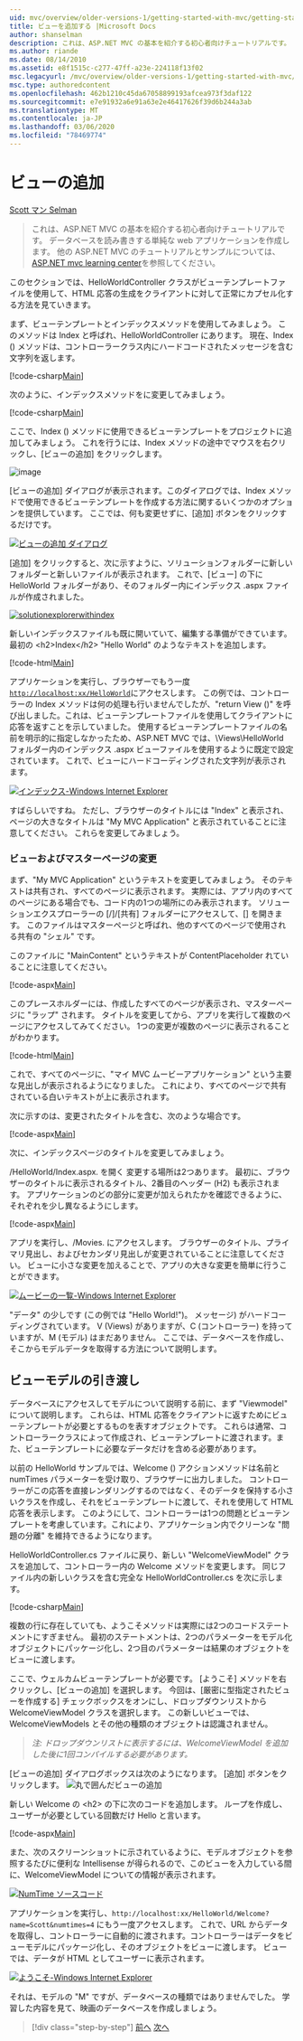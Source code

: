 ```yaml
---
uid: mvc/overview/older-versions-1/getting-started-with-mvc/getting-started-with-mvc-part3
title: ビューを追加する |Microsoft Docs
author: shanselman
description: これは、ASP.NET MVC の基本を紹介する初心者向けチュートリアルです。 データベースを読み書きする単純な web アプリケーションを作成します。
ms.author: riande
ms.date: 08/14/2010
ms.assetid: e8f1515c-c277-47ff-a23e-224118f13f02
msc.legacyurl: /mvc/overview/older-versions-1/getting-started-with-mvc/getting-started-with-mvc-part3
msc.type: authoredcontent
ms.openlocfilehash: 462b1210c45da67058899193afcea973f3daf122
ms.sourcegitcommit: e7e91932a6e91a63e2e46417626f39d6b244a3ab
ms.translationtype: MT
ms.contentlocale: ja-JP
ms.lasthandoff: 03/06/2020
ms.locfileid: "78469774"
---
```

# <a name="adding-a-view"></a>ビューの追加

[Scott マン Selman](https://github.com/shanselman)

> これは、ASP.NET MVC の基本を紹介する初心者向けチュートリアルです。 データベースを読み書きする単純な web アプリケーションを作成します。 他の ASP.NET MVC のチュートリアルとサンプルについては、 [ASP.NET mvc learning center](../../../index.md)を参照してください。

このセクションでは、HelloWorldController クラスがビューテンプレートファイルを使用して、HTML 応答の生成をクライアントに対して正常にカプセル化する方法を見ていきます。

まず、ビューテンプレートとインデックスメソッドを使用してみましょう。 このメソッドは Index と呼ばれ、HelloWorldController にあります。 現在、Index () メソッドは、コントローラークラス内にハードコードされたメッセージを含む文字列を返します。

[!code-csharp[Main](getting-started-with-mvc-part3/samples/sample1.cs)]

次のように、インデックスメソッドをに変更してみましょう。

[!code-csharp[Main](getting-started-with-mvc-part3/samples/sample2.cs)]

ここで、Index () メソッドに使用できるビューテンプレートをプロジェクトに追加してみましょう。 これを行うには、Index メソッドの途中でマウスを右クリックし、[ビューの追加] をクリックします。

![image](getting-started-with-mvc-part3/_static/image1.png)

[ビューの追加] ダイアログが表示されます。このダイアログでは、Index メソッドで使用できるビューテンプレートを作成する方法に関するいくつかのオプションを提供しています。 ここでは、何も変更せずに、[追加] ボタンをクリックするだけです。

[![ビューの追加 ダイアログ](getting-started-with-mvc-part3/_static/image3.png)](getting-started-with-mvc-part3/_static/image2.png)

[追加] をクリックすると、次に示すように、ソリューションフォルダーに新しいフォルダーと新しいファイルが表示されます。 これで、[ビュー] の下に HelloWorld フォルダーがあり、そのフォルダー内にインデックス .aspx ファイルが作成されました。

[![solutionexplorerwithindex](getting-started-with-mvc-part3/_static/image5.png)](getting-started-with-mvc-part3/_static/image4.png)

新しいインデックスファイルも既に開いていて、編集する準備ができています。 最初の &lt;h2&gt;Index&lt;/h2&gt; "Hello World" のようなテキストを追加します。

[!code-html[Main](getting-started-with-mvc-part3/samples/sample3.html)]

アプリケーションを実行し、ブラウザーでもう一度[`http://localhost:xx/HelloWorld`](http://localhostxx)にアクセスします。 この例では、コントローラーの Index メソッドは何の処理も行いませんでしたが、"return View ()" を呼び出しました。これは、ビューテンプレートファイルを使用してクライアントに応答を返すことを示していました。 使用するビューテンプレートファイルの名前を明示的に指定しなかったため、ASP.NET MVC では、\Views\HelloWorld フォルダー内のインデックス .aspx ビューファイルを使用するように既定で設定されています。 これで、ビューにハードコーディングされた文字列が表示されます。

[![インデックス-Windows Internet Explorer](getting-started-with-mvc-part3/_static/image7.png)](getting-started-with-mvc-part3/_static/image6.png)

すばらしいですね。 ただし、ブラウザーのタイトルには "Index" と表示され、ページの大きなタイトルは "My MVC Application" と表示されていることに注意してください。 これらを変更してみましょう。

### <a name="changing-views-and-master-pages"></a>ビューおよびマスターページの変更

まず、"My MVC Application" というテキストを変更してみましょう。 そのテキストは共有され、すべてのページに表示されます。 実際には、アプリ内のすべてのページにある場合でも、コード内の1つの場所にのみ表示されます。 ソリューションエクスプローラーの [/]/[共有] フォルダーにアクセスして、[] を開きます。 このファイルはマスターページと呼ばれ、他のすべてのページで使用される共有の "シェル" です。

このファイルに "MainContent" というテキストが ContentPlaceholder れていることに注意してください。

[!code-aspx[Main](getting-started-with-mvc-part3/samples/sample4.aspx)]

このプレースホルダーには、作成したすべてのページが表示され、マスターページに "ラップ" されます。 タイトルを変更してから、アプリを実行して複数のページにアクセスしてみてください。 1つの変更が複数のページに表示されることがわかります。

[!code-html[Main](getting-started-with-mvc-part3/samples/sample5.html)]

これで、すべてのページに、"マイ MVC ムービーアプリケーション" という主要な見出しが表示されるようになりました。 これにより、すべてのページで共有されている白いテキストが上に表示されます。

次に示すのは、変更されたタイトルを含む、次のような場合です。

[!code-aspx[Main](getting-started-with-mvc-part3/samples/sample6.aspx)]

次に、インデックスページのタイトルを変更してみましょう。

/HelloWorld/Index.aspx. を開く 変更する場所は2つあります。 最初に、ブラウザーのタイトルに表示されるタイトル、2番目のヘッダー (H2) も表示されます。 アプリケーションのどの部分に変更が加えられたかを確認できるように、それぞれを少し異なるようにします。

[!code-aspx[Main](getting-started-with-mvc-part3/samples/sample7.aspx)]

アプリを実行し、/Movies. にアクセスします。 ブラウザーのタイトル、プライマリ見出し、およびセカンダリ見出しが変更されていることに注意してください。 ビューに小さな変更を加えることで、アプリの大きな変更を簡単に行うことができます。

[![ムービーの一覧-Windows Internet Explorer](getting-started-with-mvc-part3/_static/image9.png)](getting-started-with-mvc-part3/_static/image8.png)

"データ" の少しです (この例では "Hello World!")。 メッセージ) がハードコーディングされています。 V (Views) がありますが、C (コントローラー) を持っていますが、M (モデル) はまだありません。 ここでは、データベースを作成し、そこからモデルデータを取得する方法について説明します。

## <a name="passing-a-viewmodel"></a>ビューモデルの引き渡し

データベースにアクセスしてモデルについて説明する前に、まず "Viewmodel" について説明します。 これらは、HTML 応答をクライアントに返すためにビューテンプレートが必要とするものを表すオブジェクトです。 これらは通常、コントローラークラスによって作成され、ビューテンプレートに渡されます。また、ビューテンプレートに必要なデータだけを含める必要があります。

以前の HelloWorld サンプルでは、Welcome () アクションメソッドは名前と numTimes パラメーターを受け取り、ブラウザーに出力しました。 コントローラーがこの応答を直接レンダリングするのではなく、そのデータを保持する小さいクラスを作成し、それをビューテンプレートに渡して、それを使用して HTML 応答を表示します。 このようにして、コントローラーは1つの問題とビューテンプレートを考慮しています。これにより、アプリケーション内でクリーンな "問題の分離" を維持できるようになります。

HelloWorldController.cs ファイルに戻り、新しい "WelcomeViewModel" クラスを追加して、コントローラー内の Welcome メソッドを変更します。 同じファイル内の新しいクラスを含む完全な HelloWorldController.cs を次に示します。

[!code-csharp[Main](getting-started-with-mvc-part3/samples/sample8.cs)]

複数の行に存在していても、ようこそメソッドは実際には2つのコードステートメントにすぎません。 最初のステートメントは、2つのパラメーターをモデル化オブジェクトにパッケージ化し、2つ目のパラメーターは結果のオブジェクトをビューに渡します。

ここで、ウェルカムビューテンプレートが必要です。 [ようこそ] メソッドを右クリックし、[ビューの追加] を選択します。 今回は、[厳密に型指定されたビューを作成する] チェックボックスをオンにし、ドロップダウンリストから WelcomeViewModel クラスを選択します。 この新しいビューでは、WelcomeViewModels とその他の種類のオブジェクトは認識されません。

> *注: ドロップダウンリストに表示するには、WelcomeViewModel を追加した後に1回コンパイルする必要があります。*

[ビューの追加] ダイアログボックスは次のようになります。 [追加] ボタンをクリックします。 ![丸で囲んだビューの追加](getting-started-with-mvc-part3/_static/image10.png)

新しい Welcome の &lt;h2&gt; の下に次のコードを追加します。 ループを作成し、ユーザーが必要としている回数だけ Hello と言います。

[!code-aspx[Main](getting-started-with-mvc-part3/samples/sample9.aspx)]

また、次のスクリーンショットに示されているように、モデルオブジェクトを参照するたびに便利な Intellisense が得られるので、このビューを入力している間に、WelcomeViewModel についての情報が表示されます。

[![NumTime ソースコード](getting-started-with-mvc-part3/_static/image12.png)](getting-started-with-mvc-part3/_static/image11.png)

アプリケーションを実行し、`http://localhost:xx/HelloWorld/Welcome?name=Scott&numtimes=4` にもう一度アクセスします。 これで、URL からデータを取得し、コントローラーに自動的に渡されます。コントローラーはデータをビューモデルにパッケージ化し、そのオブジェクトをビューに渡します。 ビューでは、データが HTML としてユーザーに表示されます。

[![ようこそ-Windows Internet Explorer](getting-started-with-mvc-part3/_static/image14.png)](getting-started-with-mvc-part3/_static/image13.png)

それは、モデルの "M" ですが、データベースの種類ではありませんでした。 学習した内容を見て、映画のデータベースを作成しましょう。

> [!div class="step-by-step"]
> [前へ](getting-started-with-mvc-part2.md)
> [次へ](getting-started-with-mvc-part4.md)
